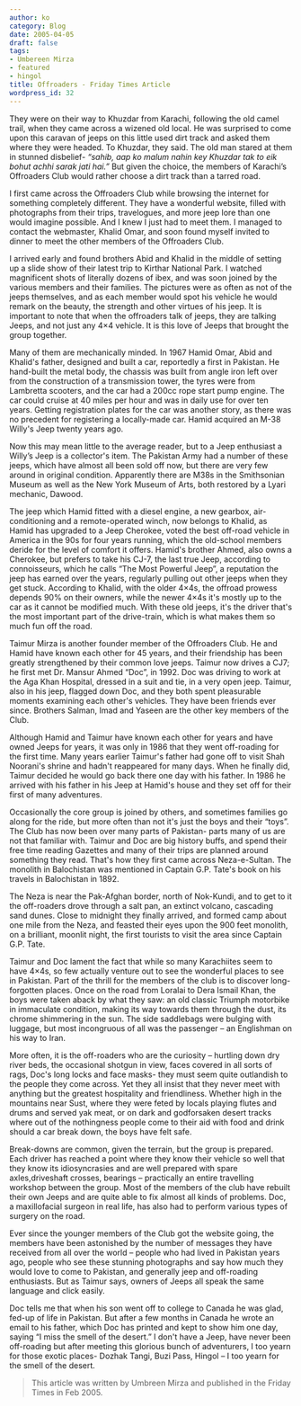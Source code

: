 ```yaml
---
author: ko
category: Blog
date: 2005-04-05
draft: false
tags:
- Umbereen Mirza
- featured
- hingol
title: Offroaders - Friday Times Article
wordpress_id: 32
---
```


They were on their way to Khuzdar from Karachi, following the old camel trail, when they came across a wizened old local. He was surprised to come upon this caravan of jeeps on this little used dirt track and asked them where they were headed. To Khuzdar, they said. The old man stared at them in stunned disbelief- *“sahib, aap ko malum nahin key Khuzdar tak to eik bohut achhi sarak jati hai.”* But given the choice, the members of Karachi’s Offroaders Club would rather choose a dirt track than a tarred road.

I first came across the Offroaders Club while browsing the internet for something completely different. They have a wonderful website, filled with photographs from their trips, travelogues, and more jeep lore than one would imagine possible. And I knew I just had to meet them. I managed to contact the webmaster, Khalid Omar, and soon found myself invited to dinner to meet the other members of the Offroaders Club.

I arrived early and found brothers Abid and Khalid in the middle of setting up a slide show of their latest trip to Kirthar National Park. I watched magnificent shots of literally dozens of ibex, and was soon joined by the various members and their families. The pictures were as often as not of the jeeps themselves, and as each member would spot his vehicle he would remark on the beauty, the strength and other virtues of his jeep. It is important to note that when the offroaders talk of jeeps, they are talking Jeeps, and not just any 4×4 vehicle. It is this love of Jeeps that brought the group together.

Many of them are mechanically minded. In 1967 Hamid Omar, Abid and Khalid's father, designed and built a car, reportedly a first in Pakistan. He hand-built the metal body, the chassis was built from angle iron left over from the construction of a transmission tower, the tyres were from Lambretta scooters, and the car had a 200cc rope start pump engine. The car could cruise at 40 miles per hour and was in daily use for over ten years. Getting registration plates for the car was another story, as there was no precedent for registering a locally-made car. Hamid acquired an M-38 Willy's Jeep twenty years ago.

Now this may mean little to the average reader, but to a Jeep enthusiast a Willy’s Jeep is a collector's item. The Pakistan Army had a number of these jeeps, which have almost all been sold off now, but there are very few around in original condition. Apparently there are M38s in the Smithsonian Museum as well as the New York Museum of Arts, both restored by a Lyari mechanic, Dawood.

The jeep which Hamid fitted with a diesel engine, a new gearbox, air-conditioning and a remote-operated winch, now belongs to Khalid, as Hamid has upgraded to a Jeep Cherokee, voted the best off-road vehicle in America in the 90s for four years running, which the old-school members deride for the level of comfort it offers. Hamid's brother Ahmed, also owns a Cherokee, but prefers to take his CJ-7, the last true Jeep, according to connoisseurs, which he calls “The Most Powerful Jeep”, a reputation the jeep has earned over the years, regularly pulling out other jeeps when they get stuck. According to Khalid, with the older 4×4s, the offroad prowess depends 90% on their owners, while the newer 4×4s it's mostly up to the car as it cannot be modified much. With these old jeeps, it's the driver that's the most important part of the drive-train, which is what makes them so much fun off the road.

Taimur Mirza is another founder member of the Offroaders Club. He and Hamid have known each other for 45 years, and their friendship has been greatly strengthened by their common love jeeps. Taimur now drives a CJ7; he first met Dr. Mansur Ahmed “Doc”, in 1992. Doc was driving to work at the Aga Khan Hospital, dressed in a suit and tie, in a very open jeep. Taimur, also in his jeep, flagged down Doc, and they both spent pleasurable moments examining each other's vehicles. They have been friends ever since. Brothers Salman, Imad and Yaseen are the other key members of the Club.

Although Hamid and Taimur have known each other for years and have owned Jeeps for years, it was only in 1986 that they went off-roading for the first time. Many years earlier Taimur's father had gone off to visit Shah Noorani's shrine and hadn't reappeared for many days. When he finally did, Taimur decided he would go back there one day with his father. In 1986 he arrived with his father in his Jeep at Hamid's house and they set off for their first of many adventures.

Occasionally the core group is joined by others, and sometimes families go along for the ride, but more often than not it's just the boys and their “toys”. The Club has now been over many parts of Pakistan- parts many of us are not that familiar with. Taimur and Doc are big history buffs, and spend their free time reading Gazettes and many of their trips are planned around something they read. That's how they first came across Neza-e-Sultan. The monolith in Balochistan was mentioned in Captain G.P. Tate's book on his travels in Balochistan in 1892.

The Neza is near the Pak-Afghan border, north of Nok-Kundi, and to get to it the off-roaders drove through a salt pan, an extinct volcano, cascading sand dunes. Close to midnight they finally arrived, and formed camp about one mile from the Neza, and feasted their eyes upon the 900 feet monolith, on a brilliant, moonlit night, the first tourists to visit the area since Captain G.P. Tate.

Taimur and Doc lament the fact that while so many Karachiites seem to have 4×4s, so few actually venture out to see the wonderful places to see in Pakistan. Part of the thrill for the members of the club is to discover long-forgotten places. Once on the road from Loralai to Dera Ismail Khan, the boys were taken aback by what they saw: an old classic Triumph motorbike in immaculate condition, making its way towards them through the dust, its chrome shimmering in the sun. The side saddlebags were bulging with luggage, but most incongruous of all was the passenger – an Englishman on his way to Iran.

More often, it is the off-roaders who are the curiosity – hurtling down dry river beds, the occasional shotgun in view, faces covered in all sorts of rags, Doc's long locks and face masks- they must seem quite outlandish to the people they come across. Yet they all insist that they never meet with anything but the greatest hospitality and friendliness. Whether high in the mountains near Sust, where they were feted by locals playing flutes and drums and served yak meat, or on dark and godforsaken desert tracks where out of the nothingness people come to their aid with food and drink should a car break down, the boys have felt safe.

Break-downs are common, given the terrain, but the group is prepared. Each driver has reached a point where they know their vehicle so well that they know its idiosyncrasies and are well prepared with spare axles,driveshaft crosses, bearings – practically an entire travelling workshop between the group. Most of the members of the club have rebuilt their own Jeeps and are quite able to fix almost all kinds of problems. Doc, a maxillofacial surgeon in real life, has also had to perform various types of surgery on the road.

Ever since the younger members of the Club got the website going, the members have been astonished by the number of messages they have received from all over the world – people who had lived in Pakistan years ago, people who see these stunning photographs and say how much they would love to come to Pakistan, and generally jeep and off-roading enthusiasts. But as Taimur says, owners of Jeeps all speak the same language and click easily.

Doc tells me that when his son went off to college to Canada he was glad, fed-up of life in Pakistan. But after a few months in Canada he wrote an email to his father, which Doc has printed and kept to show him one day, saying “I miss the smell of the desert.” I don't have a Jeep, have never been off-roading but after meeting this glorious bunch of adventurers, I too yearn for those exotic places- Dozhak Tangi, Buzi Pass, Hingol – I too yearn for the smell of the desert.

> This article was written by Umbreen Mirza and published in the Friday Times in Feb 2005.